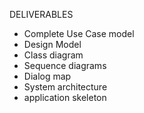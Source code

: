 DELIVERABLES

- Complete Use Case model
- Design Model
- Class diagram
- Sequence diagrams
- Dialog map
- System architecture
- application skeleton
